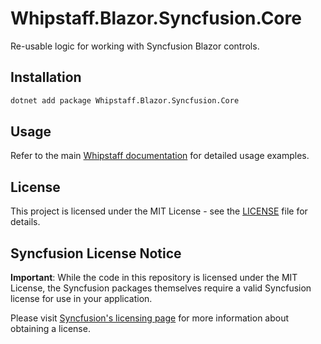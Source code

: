 # Whipstaff.Blazor.Syncfusion.Core

Re-usable logic for working with Syncfusion Blazor controls.

## Installation

```bash
dotnet add package Whipstaff.Blazor.Syncfusion.Core
```

## Usage

Refer to the main [Whipstaff documentation](https://github.com/dpvreony/whipstaff) for detailed usage examples.

## License

This project is licensed under the MIT License - see the [LICENSE](https://github.com/dpvreony/whipstaff/blob/main/LICENSE) file for details.

## Syncfusion License Notice

**Important**: While the code in this repository is licensed under the MIT License, the Syncfusion packages themselves require a valid Syncfusion license for use in your application.

Please visit [Syncfusion's licensing page](https://www.syncfusion.com/sales/licensing) for more information about obtaining a license.
